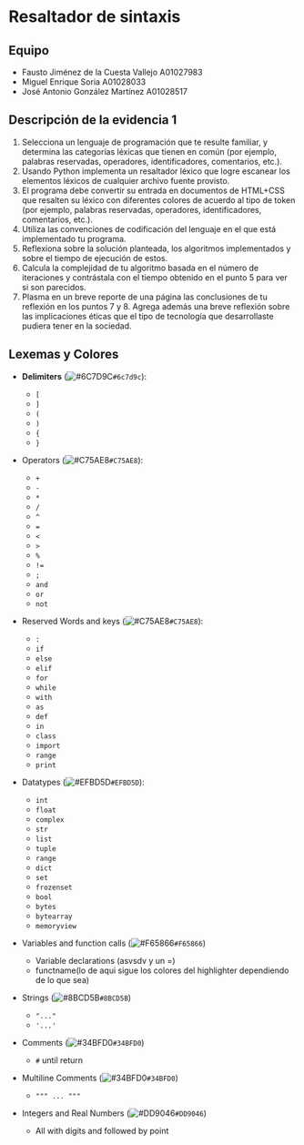 # Resaltador de sintaxis

## Equipo

- Fausto Jiménez de la Cuesta Vallejo A01027983
- Miguel Enrique Soria A01028033
- José Antonio González Martínez A01028517

## Descripción de la evidencia 1

1. Selecciona un lenguaje de programación que te resulte familiar, y determina 
    las categorías léxicas que tienen en común (por ejemplo, palabras 
    reservadas, operadores, identificadores, comentarios, etc.).
2. Usando Python implementa un resaltador léxico que logre escanear los 
    elementos léxicos de cualquier archivo fuente provisto.
3. El programa debe convertir su entrada en documentos de HTML+CSS que 
    resalten su léxico con diferentes colores de acuerdo al tipo de token (por 
    ejemplo, palabras reservadas, operadores, identificadores, comentarios, 
    etc.).
4. Utiliza las convenciones de codificación del lenguaje en el que está 
    implementado tu programa.
5. Reflexiona sobre la solución planteada, los algoritmos implementados y 
    sobre el tiempo de ejecución de estos.
6. Calcula la complejidad de tu algoritmo basada en el número de iteraciones y 
    contrástala con el tiempo obtenido en el punto 5 para ver si son parecidos.
7. Plasma en un breve reporte de una página las conclusiones de tu reflexión 
    en los puntos 7 y 8. Agrega además una breve reflexión sobre las 
    implicaciones éticas que el tipo de tecnología que desarrollaste pudiera 
    tener en la sociedad.

## Lexemas y Colores

- **Delimiters** (![#6C7D9C](https://placehold.co/15x15/6C7D9C/6C7D9C.png)`#6c7d9c`):
    - `[`
    - `]`
    - `(`
    - `)`
    - `{`
    - `}`

- Operators (![#C75AE8](https://placehold.co/15x15/C75AE8/C75AE8.png)`#C75AE8`):
    - `+`
    - `-`
    - `*`
    - `/`
    - `^`
    - `=`
    - `<`
    - `>`
    - `%`
    - `!=`
    - `;`
    - `and`
    - `or`
    - `not`

- Reserved Words and keys (![#C75AE8](https://placehold.co/15x15/C75AE8/C75AE8.png)`#C75AE8`):
    - `:`
    - `if`
    - `else`
    - `elif`
    - `for`
    - `while`
    - `with`
    - `as`
    - `def`
    - `in`
    - `class`
    - `import`
    - `range`
    - `print`
      
- Datatypes (![#EFBD5D](https://placehold.co/15x15/EFBD5D/EFBD5D.png)`#EFBD5D`):
    - `int`
    - `float`
    - `complex`
    - `str`
    - `list`
    - `tuple`
    - `range`
    - `dict`
    - `set`
    - `frozenset`
    - `bool`
    - `bytes`
    - `bytearray`
    - `memoryview`
    

- Variables and function calls (![#F65866](https://placehold.co/15x15/F65866/F65866.png)`#F65866`)
    - Variable declarations (asvsdv y un =)
    - functname(lo de aqui sigue los colores del highlighter dependiendo de lo que sea)

- Strings (![#8BCD5B](https://placehold.co/15x15/8BCD5B/8BCD5B.png)`#8BCD5B`)
    - `"..."`
    - `'...'`

- Comments (![#34BFD0](https://placehold.co/15x15/34BFD0/34BFD0.png)`#34BFD0`)
    - `#` until return

- Multiline Comments (![#34BFD0](https://placehold.co/15x15/34BFD0/34BFD0.png)`#34BFD0`)
    - `""" ... """`
- Integers and Real Numbers (![#DD9046](https://placehold.co/15x15/DD9046/DD9046.png)`#DD9046`)
    - All with digits and followed by point
